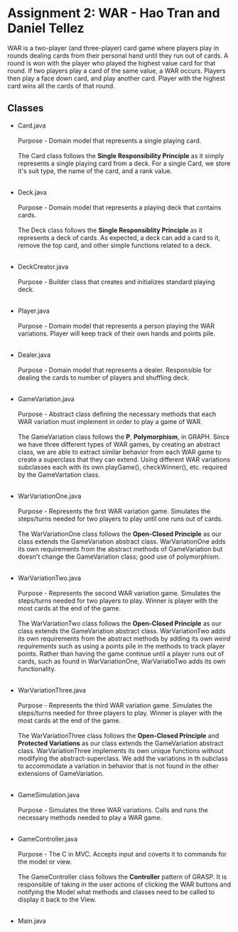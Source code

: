 # Assignment 2: WAR - Hao Tran and Daniel Tellez

WAR is a two-player (and three-player) card game where players play in rounds
dealing cards from their personal hand until they run out of cards.  A round is won
with the player who played the highest value card for that round.  If two players
play a card of the same value, a WAR occurs.  Players then play a face down card,
and play another card.  Player with the highest card wins all the cards of that round.

## Classes

* Card.java<br /><br />
      Purpose - Domain model that represents a single playing card.<br /><br />
      The Card class follows the **Single Responsibility Principle** as it simply represents a single playing card from a deck.  For a single Card, we store it's suit type, the         name of the card, and a rank value.<br /><br />
      
* Deck.java<br /><br />
      Purpose - Domain model that represents a playing deck that contains cards. <br /><br />
      The Deck class follows the **Single Responsiblity Principle** as it represents a deck of cards.  As expected, a deck can add a card to it, remove the top card, and other           simple functions related to a deck. <br /><br />

* DeckCreator.java<br /><br />
      Purpose - Builder class that creates and initializes standard playing deck.<br /><br />
      
* Player.java<br /><br />
      Purpose - Domain model that represents a person playing the WAR variations.  Player will keep track of their own hands and points pile.<br /><br />
      
* Dealer.java<br /><br />
      Purpose - Domain model that represents a dealer.  Responsible for dealing the cards to number of players and shuffling deck.<br /><br />

* GameVariation.java<br /><br />
      Purpose - Abstract class defining the necessary methods that each WAR variation must implement in order to play a game of WAR.<br /><br />
      The GameVariation class follows the **P**, **Polymorphism**, in GRAPH.  Since we have three different types of WAR games, by creating an abstract class, we are able to             extract similar behavior from each WAR game to create a superclass that they can extend.  Using different WAR variations subclasses each with its own playGame(),                 checkWinner(), etc. required by the GameVartation class. <br /><br />

* WarVariationOne.java<br /><br />
      Purpose - Represents the first WAR variation game. Simulates the steps/turns needed for two players to play until one runs out of cards.<br /><br />
      The WarVariationOne class follows the **Open-Closed Principle** as our class extends the GameVariation abstract class.  WarVariationOne adds its own requirements from the       abstract methods of GameVariation but doesn't change the GameVariation class; good use of polymorphism.<br /><br />
      
* WarVariationTwo.java<br /><br />
      Purpose - Represents the second WAR variation game. Simulates the steps/turns needed for two players to play.  Winner is player with the most cards at the end of the game.<br /><br />
      The WarVariationTwo class follows the **Open-Closed Principle** as our class extends the GameVariation abstract class.  WarVariationTwo adds its own requirements from the       abstract methods by adding its own *weird requirements* such as using a points pile in the methods to track player points.  Rather than having the game continue until a         player runs out of cards, such as found in WarVariationOne, WarVariatioTwo adds its own functionality.<br /><br />
      
* WarVariationThree.java<br /><br />
      Purpose - Represents the third WAR variation game.  Simulates the steps/turns needed for three players to play.  Winner is player with the most cards at the end of the           game.  <br /><br />
      The WarVariationThree class follows the **Open-Closed Principle** and **Protected Variations** as our class extends the GameVariation abstract class.  WarVariationThree         implements its own unique functions without modifying the abstract-superclass.  We add the variations in th subclass to accommodate a variation in behavior that is not           found in the other extensions of GameVariation.<br /><br />
      
* GameSimulation.java<br /><br />
      Purpose - Simulates the three WAR variations.  Calls and runs the necessary methods needed to play a WAR game.<br /><br />

* GameController.java<br /><br />
      Purpose - The C in MVC.  Accepts input and coverts it to commands for the model or view.  <br /><br />
      The GameController class follows the **Controller** pattern of GRASP.  It is responsible of taking in the user actions of clicking the WAR buttons and notifying the Model       what methods and classes need to be called to display it back to the View.<br /><br />
      
* Main.java <br /><br />

